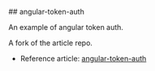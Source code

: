 ## angular-token-auth

An example of angular token auth.

A fork of the article repo.

- Reference article: [angular-token-auth]

[angular-token-auth]: https://auth0.com/blog/2014/01/07/angularjs-authentication-with-cookies-vs-token/


